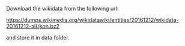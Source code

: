 Download the wikidata from the following url:

https://dumps.wikimedia.org/wikidatawiki/entities/20161212/wikidata-20161212-all.json.bz2    

and store it in data folder.
